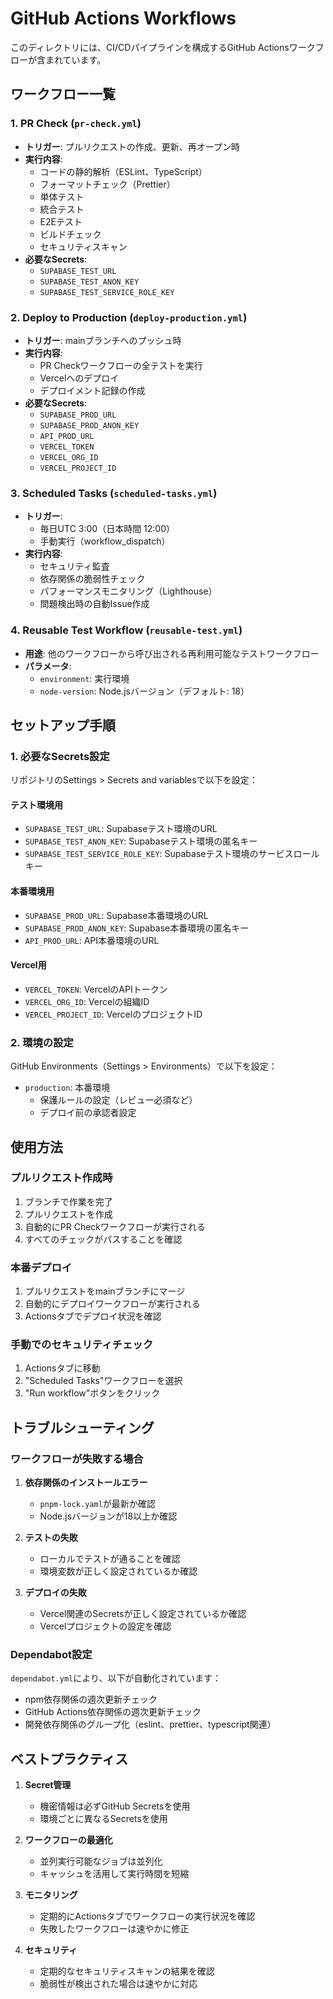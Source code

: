 # GitHub Actions Workflows

このディレクトリには、CI/CDパイプラインを構成するGitHub Actionsワークフローが含まれています。

## ワークフロー一覧

### 1. PR Check (`pr-check.yml`)
- **トリガー**: プルリクエストの作成、更新、再オープン時
- **実行内容**:
  - コードの静的解析（ESLint、TypeScript）
  - フォーマットチェック（Prettier）
  - 単体テスト
  - 統合テスト
  - E2Eテスト
  - ビルドチェック
  - セキュリティスキャン
- **必要なSecrets**:
  - `SUPABASE_TEST_URL`
  - `SUPABASE_TEST_ANON_KEY`
  - `SUPABASE_TEST_SERVICE_ROLE_KEY`

### 2. Deploy to Production (`deploy-production.yml`)
- **トリガー**: mainブランチへのプッシュ時
- **実行内容**:
  - PR Checkワークフローの全テストを実行
  - Vercelへのデプロイ
  - デプロイメント記録の作成
- **必要なSecrets**:
  - `SUPABASE_PROD_URL`
  - `SUPABASE_PROD_ANON_KEY`
  - `API_PROD_URL`
  - `VERCEL_TOKEN`
  - `VERCEL_ORG_ID`
  - `VERCEL_PROJECT_ID`

### 3. Scheduled Tasks (`scheduled-tasks.yml`)
- **トリガー**: 
  - 毎日UTC 3:00（日本時間 12:00）
  - 手動実行（workflow_dispatch）
- **実行内容**:
  - セキュリティ監査
  - 依存関係の脆弱性チェック
  - パフォーマンスモニタリング（Lighthouse）
  - 問題検出時の自動Issue作成

### 4. Reusable Test Workflow (`reusable-test.yml`)
- **用途**: 他のワークフローから呼び出される再利用可能なテストワークフロー
- **パラメータ**:
  - `environment`: 実行環境
  - `node-version`: Node.jsバージョン（デフォルト: 18）

## セットアップ手順

### 1. 必要なSecrets設定

リポジトリのSettings > Secrets and variablesで以下を設定：

#### テスト環境用
- `SUPABASE_TEST_URL`: Supabaseテスト環境のURL
- `SUPABASE_TEST_ANON_KEY`: Supabaseテスト環境の匿名キー
- `SUPABASE_TEST_SERVICE_ROLE_KEY`: Supabaseテスト環境のサービスロールキー

#### 本番環境用
- `SUPABASE_PROD_URL`: Supabase本番環境のURL
- `SUPABASE_PROD_ANON_KEY`: Supabase本番環境の匿名キー
- `API_PROD_URL`: API本番環境のURL

#### Vercel用
- `VERCEL_TOKEN`: VercelのAPIトークン
- `VERCEL_ORG_ID`: Vercelの組織ID
- `VERCEL_PROJECT_ID`: VercelのプロジェクトID

### 2. 環境の設定

GitHub Environments（Settings > Environments）で以下を設定：

- `production`: 本番環境
  - 保護ルールの設定（レビュー必須など）
  - デプロイ前の承認者設定

## 使用方法

### プルリクエスト作成時
1. ブランチで作業を完了
2. プルリクエストを作成
3. 自動的にPR Checkワークフローが実行される
4. すべてのチェックがパスすることを確認

### 本番デプロイ
1. プルリクエストをmainブランチにマージ
2. 自動的にデプロイワークフローが実行される
3. Actionsタブでデプロイ状況を確認

### 手動でのセキュリティチェック
1. Actionsタブに移動
2. "Scheduled Tasks"ワークフローを選択
3. "Run workflow"ボタンをクリック

## トラブルシューティング

### ワークフローが失敗する場合

1. **依存関係のインストールエラー**
   - `pnpm-lock.yaml`が最新か確認
   - Node.jsバージョンが18以上か確認

2. **テストの失敗**
   - ローカルでテストが通ることを確認
   - 環境変数が正しく設定されているか確認

3. **デプロイの失敗**
   - Vercel関連のSecretsが正しく設定されているか確認
   - Vercelプロジェクトの設定を確認

### Dependabot設定

`dependabot.yml`により、以下が自動化されています：
- npm依存関係の週次更新チェック
- GitHub Actions依存関係の週次更新チェック
- 開発依存関係のグループ化（eslint、prettier、typescript関連）

## ベストプラクティス

1. **Secret管理**
   - 機密情報は必ずGitHub Secretsを使用
   - 環境ごとに異なるSecretsを使用

2. **ワークフローの最適化**
   - 並列実行可能なジョブは並列化
   - キャッシュを活用して実行時間を短縮

3. **モニタリング**
   - 定期的にActionsタブでワークフローの実行状況を確認
   - 失敗したワークフローは速やかに修正

4. **セキュリティ**
   - 定期的なセキュリティスキャンの結果を確認
   - 脆弱性が検出された場合は速やかに対応